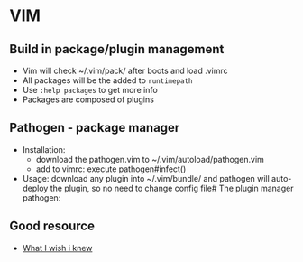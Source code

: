 # VIM

## Build in package/plugin management
* Vim will check ~/.vim/pack/ after boots and load .vimrc
* All packages will be the added to `runtimepath`
* Use `:help packages` to get more info
* Packages are composed of plugins

## Pathogen - package manager
* Installation: 
    * download the pathogen.vim to ~/.vim/autoload/pathogen.vim
    * add to vimrc: execute pathogen#infect()
* Usage: download any plugin into ~/.vim/bundle/ and pathogen will auto-deploy the plugin, so no need to change config file# The plugin manager pathogen:


## Good resource
* [What I wish i knew](https://hackernoon.com/learning-vim-what-i-wish-i-knew-b5dca186bef7)
